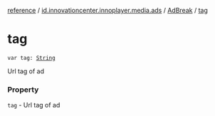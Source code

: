 [reference](../../index.md) / [id.innovationcenter.innoplayer.media.ads](../index.md) / [AdBreak](index.md) / [tag](./tag.md)

# tag

`var tag: `[`String`](https://kotlinlang.org/api/latest/jvm/stdlib/kotlin/-string/index.html)

Url tag of ad

### Property

`tag` - Url tag of ad